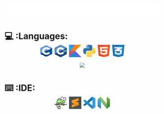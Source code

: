 <!-- API key : -->
<!-- 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-->
<div>
    <img src="config/style.svg" alt="css-in-readme"></img>
</div>


<!--
<p>
  <a href="https://readme-typing-svg.herokuapp.com?font=Inika&duration=2000&pause=1000&color=27F791&background=209CFF00&vCenter=true&height=30&lines=I'm+Vu;I'm+still+a+student+at+Tran+Phu+High+School;Hobby+%3F+;Competitive+programming+and+web+design;You+can+search+me+on+CP+webs+as+%22iwttry%22;Dream+school+%3F;Ye+HCMUT"><img src="https://readme-typing-svg.herokuapp.com?font=Inika&duration=2000&pause=1000&color=27F791&background=209CFF00&vCenter=true&height=30&lines=I'm+Vu;I'm+still+a+student+at+Tran+Phu+High+School;Hobby+%3F+;Competitive+programming+and+web+design;You+can+search+me+on+CP+webs+as+%22iwttry%22;Dream+school+%3F;Ye+HCMUT" alt="Typing SVG" /></a>
</p>
<div>
  <img src = "https://github-readme-stats.vercel.app/api?username=wjbulikescoding&show_icons=true&theme=tokyonight">
  <a href = https://github.com/wjbulikescoding/CP-Lib>
    <img src = "https://github-readme-stats.vercel.app/api/pin/?username=wjbulikescoding&repo=CP-Lib&theme=tokyonight">
  </a>
  

</div>
-->


<!--Programming Languages-->
<div>
  <h1>💻 :Languages: 
  <div align="center">

  <img src="config/c.svg" title="C" alt="C" width="40" height="40"/>

  <img src="config/cpp.svg" title="C++" alt="C++" width="40" height="40"/>
  
  <img src="config/kotlin.svg" title="Kotlin" alt="Kotlin" width="40" height="40"/>
  
  <img src="config/python.svg" alt="Python" width="40" height="40"/>
  
  <img src="config/html.svg" title="HTML" alt="HTML" width="40" height="40"/>

  <img src="config/css.svg" title="CSS" alt="CSS" width="40" height="40"/>
  </div>
  

  <div align="center">
    <img width = "300" src = 
      https://github-readme-stats.vercel.app/api/top-langs/?username=wjbulikescoding&hide=tex&theme=tokyonight&layout=compact&langs_count=6>
  
  </div>
  </h1>
</div>


<div>
  <h1>⌨️ :IDE:
  <div align="center">
    <img src="config/notepad.svg" title="Notepad++" alt="Notepad++" width="40" height="40"/>
    <img src="config/sublime-text.svg" title="Sublime Text" alt="Sublime Text" width="40" height="40"/>
    <img src="config/vs-code.svg" title="Visual Studio Code" alt="Visual Studio Code" width="40" height="40"/>
    <img src="config/neovim.svg" title="Neovim" alt="Neovim" width="40" height="40"/>
  </div>
  </h1>
</div>